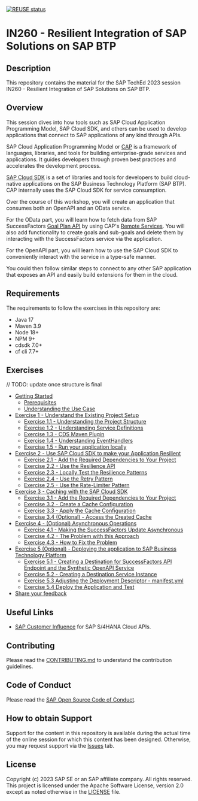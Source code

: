 [![REUSE status](https://api.reuse.software/badge/github.com/SAP-samples/teched2023-AD266)](https://api.reuse.software/info/github.com/SAP-samples/teched2023-AD266)

# IN260 - Resilient Integration of SAP Solutions on SAP BTP

## Description

This repository contains the material for the SAP TechEd 2023 session IN260 - Resilient Integration of SAP Solutions on SAP BTP.

## Overview

This session dives into how tools such as SAP Cloud Application Programming Model, SAP Cloud SDK, and others can be used to develop applications that connect to SAP applications of any kind through APIs.

SAP Cloud Application Programming Model or [CAP](https://cap.cloud.sap/docs/) is a framework of languages, libraries, and tools for building enterprise-grade services and applications.
It guides developers through proven best practices and accelerates the development process.

[SAP Cloud SDK](https://sap.github.io/cloud-sdk/docs/overview/overview-cloud-sdk) is a set of libraries and tools for developers to build cloud-native applications on the SAP Business Technology Platform (SAP BTP).
CAP internally uses the SAP Cloud SDK for service consumption.

Over the course of this workshop, you will create an application that consumes both an OpenAPI and an OData service.

For the OData part, you will learn how to fetch data from SAP SuccessFactors [Goal Plan API](https://api.sap.com/api/PerformanceandGoalsPMGM/overview) by using CAP's [Remote Services](https://cap.cloud.sap/docs/java/remote-services#configuring-remote-services).
You will also add functionality to create goals and sub-goals and delete them by interacting with the SuccessFactors service via the application.

For the OpenAPI part, you will learn how to use the SAP Cloud SDK to conveniently interact with the service in a type-safe manner.

You could then follow similar steps to connect to any other SAP application that exposes an API and easily build extensions for them in the cloud.

## Requirements

The requirements to follow the exercises in this repository are:

- Java 17
- Maven 3.9
- Node 18+
- NPM 9+
- cdsdk 7.0+
- cf cli 7.7+

## Exercises

// TODO: update once structure is final

- [Getting Started](exercises/ex0/)
  - [Prerequisites](exercises/ex0#prerequisites)
  - [Understanding the Use Case](exercises/ex0#understanding-the-use-case)
- [Exercise 1 - Understand the Existing Project Setup](exercises/ex1/)
  - [Exercise 1.1 - Understanding the Project Structure](exercises/ex1#11-understanding-the-project-structure)
  - [Exercise 1.2 - Understanding Service Definitions](exercises/ex1#12-understanding-service-definitions)
  - [Exercise 1.3 - CDS Maven Plugin](exercises/ex1#13-cds-maven-plugin)
  - [Exercise 1.4 - Understanding EventHandlers](exercises/ex1#14-understanding-eventhandlers)
  - [Exercise 1.5 - Run your application locally](exercises/ex1#15-run-your-application-locally)
- [Exercise 2 - Use SAP Cloud SDK to make your Application Resilient](exercises/ex2/)
  - [Exercise 2.1 - Add the Required Dependencies to Your Project](exercises/ex2#21---add-the-required-dependencies-to-your-project)
  - [Exercise 2.2 - Use the Resilience API](exercises/ex2#22---use-the-resilience-api)
  - [Exercise 2.3 - Locally Test the Resilience Patterns](exercises/ex2#23---locally-test-the-resilience-patterns)
  - [Exercise 2.4 - Use the Retry Pattern](exercises/ex2#24---use-the-retry-pattern)
  - [Exercise 2.5 - Use the Rate-Limiter Pattern](exercises/ex2#25---use-the-rate-limiter-pattern)
- [Exercise 3 - Caching with the SAP Cloud SDK](exercises/ex3/)
  - [Exercise 3.1 - Add the Required Dependencies to Your Project](exercises/ex3#31---add-the-required-dependencies-to-your-project)
  - [Exercise 3.2 - Create a Cache Configuration](exercises/ex3#32---create-a-cache-configuration)
  - [Exercise 3.3 - Apply the Cache Configuration](exercises/ex3#33---apply-the-cache-configuration)
  - [Exercise 3.4 (Optional) - Access the Created Cache](exercises/ex3#34---access-the-created-cache)
- [Exercise 4 - (Optional) Asynchronous Operations](exercises/ex4/)
  - [Exercise 4.1 - Making the SuccessFactors Update Asynchronous](exercises/ex4#41-making-the-successfactors-update-asynchronous)
  - [Exercise 4.2 - The Problem with this Approach](exercises/ex4#42-the-problem-with-this-approach)
  - [Exercise 4.3 - How to Fix the Problem](exercises/ex4#43-how-to-fix-the-problem)
- [Exercise 5 (Optional) - Deploying the application to SAP Business Technology Platform](exercises/ex5/)
  - [Exercise 5.1 - Creating a Destination for SuccessFactors API Endpoint and the Synthetic OpenAPI Service](exercises/ex5#51-creating-a-destination-for-successfactors-api-endpoint-and-the-synthetic-openapi-service)
  - [Exercise 5.2 - Creating a Destination Service Instance](exercises/ex5#52-creating-a-destination-service-instance)
  - [Exercise 5.3 Adjusting the Deployment Descriptor - manifest.yml](exercises/ex5#53-adjusting-the-deployment-descriptor---manifestyml)
  - [Exercise 5.4 Deploy the Application and Test](exercises/ex5#54-deploy-the-application-and-test)
- [Share your feedback](https://github.com/SAP-samples/teched2023-IN260/issues/new/choose)

## Useful Links
- [SAP Customer Influence](https://influence.sap.com/sap/ino/#/campaign/1175) for SAP S/4HANA Cloud APIs.

## Contributing
Please read the [CONTRIBUTING.md](./CONTRIBUTING.md) to understand the contribution guidelines.

## Code of Conduct
Please read the [SAP Open Source Code of Conduct](https://github.com/SAP-samples/.github/blob/main/CODE_OF_CONDUCT.md).

## How to obtain Support

Support for the content in this repository is available during the actual time of the online session for which this content has been designed. Otherwise, you may request support via the [Issues](../../issues) tab.

## License
Copyright (c) 2023 SAP SE or an SAP affiliate company. All rights reserved. This project is licensed under the Apache Software License, version 2.0 except as noted otherwise in the [LICENSE](LICENSES/Apache-2.0.txt) file.
